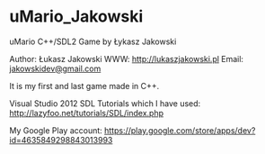 # uMario_Jakowski
uMario C++/SDL2 Game by Łykasz Jakowski

Author: Łukasz Jakowski
WWW: http://lukaszjakowski.pl
Email: jakowskidev@gmail.com

It is my first and last game made in C++.

Visual Studio 2012
SDL Tutorials which I have used:
http://lazyfoo.net/tutorials/SDL/index.php


My Google Play account: https://play.google.com/store/apps/dev?id=4635849298843013993
